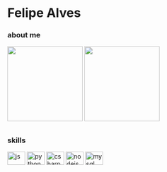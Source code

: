 # Felipe Alves

### about me
<div>
  <img height="170em" src="https://github-readme-stats.vercel.app/api?username=felipealves0957&show_icons=true&theme=radical&include_all_commits=true&count_private=true&hide_border=true"/>
  <img height="170em" src="https://github-readme-stats.vercel.app/api/top-langs/?username=felipealves0957&layout=compact&langs_count=7&theme=radical&hide_border=true"/>
</div>
  
##

### skills
<div style="display: inline_block">
  <img align="center" alt="js" height="30" width="40" title="JavaScript" src="https://cdn.jsdelivr.net/gh/devicons/devicon/icons/javascript/javascript-original.svg">
  <img align="center" alt="python" height="30" width="40" title="Python" src="https://cdn.jsdelivr.net/gh/devicons/devicon/icons/python/python-original.svg">
  <img align="center" alt="csharp" height="30" width="40" title="CSharp" src="https://cdn.jsdelivr.net/gh/devicons/devicon/icons/csharp/csharp-plain.svg">
  <img align="center" alt="nodejs" height="30" width="40" title="NodeJS" src="https://cdn.jsdelivr.net/gh/devicons/devicon/icons/nodejs/nodejs-original.svg">
  <img align="center" alt="mysql" height="30" width="40" title="MySQL" src="https://cdn.jsdelivr.net/gh/devicons/devicon/icons/mysql/mysql-original.svg">
</div>
  
